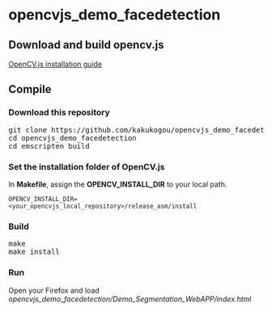 # opencvjs_demo_facedetection

## Download and build opencv.js
[OpenCV.js installation guide](https://github.com/kakukogou/opencv/tree/opencvjs)

## Compile

### Download this repository
<pre>
git clone https://github.com/kakukogou/opencvjs_demo_facedetection.git
cd opencvjs_demo_facedetection
cd emscripten_build
</pre>

### Set the installation folder of OpenCV.js
In **Makefile**, assign the **OPENCV_INSTALL_DIR** to your local path.
```
OPENCV_INSTALL_DIR=<your_opencvjs_local_repository>/release_asm/install
```

### Build
<pre>
make
make install
</pre>

### Run
Open your Firefox and load *opencvjs_demo_facedetection/Demo_Segmentation_WebAPP/index.html*